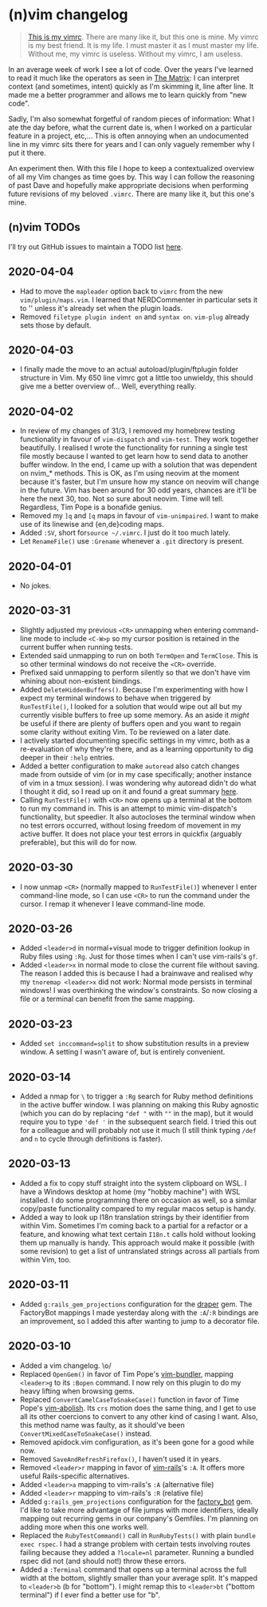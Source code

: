 # (n)vim changelog
> [This is my vimrc](https://github.com/davelens/dotfiles/blob/master/vimrc).
> There are many like it, but this one is mine.  My vimrc is my best friend. It
> is my life. I must master it as I must master my life.  Without me, my vimrc
> is useless. Without my vimrc, I am useless.

In an average week of work I see a lot of code. Over the years I've learned to
read it much like the operators as seen in [The
Matrix](https://en.wikipedia.org/wiki/The_Matrix): I can interpret context (and
sometimes, intent) quickly as I'm skimming it, line after line. It made me a
better programmer and allows me to learn quickly from "new code".

Sadly, I'm also somewhat forgetful of random pieces of information: What I ate
the day before, what the current date is, when I worked on a particular feature
in a project, etc,...  This is often annoying when an undocumented line in my
vimrc sits there for years and I can only vaguely remember why I put it there. 

An experiment then. With this file I hope to keep a contextualized overview of
all my Vim changes as time goes by. This way I can follow the reasoning of past
Dave and hopefully make appropriate decisions when performing future revisions
of my beloved `.vimrc`. There are many like it, but this one's mine.

## (n)vim TODOs 
I'll try out GitHub issues to maintain a TODO list [here](https://github.com/davelens/dotfiles/issues?q=is%3Aopen+label%3Atodo+label%3Avim).

## 2020-04-04
* Had to move the `mapleader` option back to `vimrc` from the new
`vim/plugin/maps.vim`. I learned that NERDCommenter in particular sets it to '\' 
unless it's already set when the plugin loads.
* Removed `filetype plugin indent on` and `syntax on`. `vim-plug` already sets
those by default.

## 2020-04-03
* I finally made the move to an actual autoload/plugin/ftplugin folder structure
in Vim. My 650 line vimrc got a little too unwieldy, this should give me a
better overview of... Well, everything really.

## 2020-04-02
* In review of my changes of 31/3, I removed my homebrew testing functionality
in favour of `vim-dispatch` and `vim-test`. They work together beautifully.  I
realised I wrote the functionality for running a single test file mostly because
I wanted to get learn how to send data to another buffer window. In the end, I
came up with a solution that was dependent on nvim_* methods. This is OK, as I'm
using neovim at the moment because it's faster, but I'm unsure how my stance on
neovim will change in the future. Vim has been around for 30 odd years, chances
are it'll be here the next 30, too. Not so sure about neovim. Time will tell.
Regardless, Tim Pope is a bonafide genius.
* Removed my `]q` and `[q` maps in favour of `vim-unimpaired`. I want to make
use of its linewise and {en,de}coding maps.
* Added `:SV`, short for`source ~/.vimrc`. I just do it too much lately.
* Let `RenameFile()` use `:Grename` whenever a `.git` directory is present.

## 2020-04-01
* No jokes.

## 2020-03-31
* Slightly adjusted my previous `<CR>` unmapping when entering command-line mode
to include `<C-W>p` so my cursor position is retained in the current buffer when
running tests.
* Extended said unmapping to run on both `TermOpen` and `TermClose`. This is so
other terminal windows do not receive the `<CR>` override.
* Prefixed said unmapping to perform silently so that we don't have vim whining
about non-existent bindings.
* Added `DeleteHiddenBuffers()`. Because I'm experimenting with how I expect my
terminal windows to behave when triggered by `RunTestFile()`, I looked for a
solution that would wipe out all but my currently visible buffers to free up
some memory. As an aside it *might* be useful if there are plenty of buffers
open and you want to regain some clarity without exiting Vim. To be reviewed on
a later date.
* I actively started documenting specific settings in my vimrc, both as a
re-evaluation of why they're there, and as a learning opportunity to dig deeper
in their `:help` entries.
* Added a better configuration to make `autoread` also catch changes made from
outside of vim (or in my case specifically; another instance of vim in a tmux
    session). I was wondering why autoread didn't do what I thought it did, so I
read up on it and found a great summary
[here](https://unix.stackexchange.com/questions/149209/refresh-changed-content-of-file-opened-in-vim/383044#383044).
* Calling `RunTestFile()` with `<CR>` now opens up a terminal at the bottom to
run my command in. This is an attempt to mimic vim-dispatch's functionality, but
speedier. It also autocloses the terminal window when no test errors occurred,
  without losing freedom of movement in my active buffer. It does not place your
  test errors in quickfix (arguably preferable), but this will do for now.

## 2020-03-30
* I now unmap `<CR>` (normally mapped to `RunTestFile()`) whenever I enter
command-line mode, so I can use `<CR>` to run the command under the cursor. I
remap it whenever I leave command-line mode.

## 2020-03-26
* Added `<leader>d` in normal+visual mode to trigger definition lookup in Ruby
files using `:Rg`. Just for those times when I can't use vim-rails's `gf`.
* Added `<leader>x` in normal mode to close the current file without saving. The
reason I added this is because I had a brainwave and realised why my `tnoremap
<leader>x` did not work: Normal mode persists in terminal windows! I was
overthinking the window's constraints. So now closing a file or a terminal can
benefit from the same mapping.

## 2020-03-23
* Added `set inccommand=split` to show substitution results in a preview window.
A setting I wasn't aware of, but is entirely convenient.

## 2020-03-14
* Added a nmap for `\` to trigger a `:Rg` search for Ruby method definitions in the
active buffer window. I was planning on making this Ruby agnostic (which you can
    do by replacing `"def "` with `""` in the map), but it would require you to
type `'def '` in the subsequent search field. I tried this out for a colleague
and will probably not use it much (I still think typing `/def ` and `n` to cycle
    through definitions is faster).

## 2020-03-13
* Added a fix to copy stuff straight into the system clipboard on WSL. I have a
Windows desktop at home (my "hobby machine") with WSL installed. I do some
programming there on occasion as well, so a similar copy/paste functionality
compared to my regular macos setup is handy.
* Added a way to look up I18n translation strings by their identifier from
within Vim. Sometimes I'm coming back to a partial for a refactor or a feature,
       and knowing what text certain `I18n.t` calls hold without looking them up
       manually is handy. This approach would make it possible (with some
           revision) to get a list of untranslated strings across all partials
       from within Vim, too.

## 2020-03-11
* Added `g:rails_gem_projections` configuration for the
[draper](https://github.com/drapergem/draper) gem. The FactoryBot mappings I
made yesterday along with the `:A`/`:R` bindings are an improvement, so I added
this after wanting to jump to a decorator file.

## 2020-03-10

* Added a vim changelog. \o/
* Replaced `OpenGem()` in favor of Tim Pope's
[vim-bundler](https://github.com/tpope/vim-bundler), mapping `<leader>g` to its
`:Bopen` command. I now rely on this plugin to do my heavy lifting when browsing
gems.
* Replaced `ConvertCamelCaseToSnakeCase()` function in favor of Time Pope's
[vim-abolish](https://github.com/tpope/vim-abolish). Its `crs` motion does the
same thing, and I get to use all its  other coercions to convert to any other
kind of casing I want. Also, this method name was faulty, as it should've been
`ConvertMixedCaseToSnakeCase()` instead.
* Removed apidock.vim configuration, as it's been gone for a good while now.
* Removed `SaveAndRefreshFirefox()`, I haven't used it in years.
* Removed `<leader>r` mapping in favor of
[vim-rails](https://github.com/tpope/vim-rails)'s `:A`. It offers more useful
Rails-specific alternatives.
* Added `<leader>a` mapping to vim-rails's `:A` (alternative file)
* Added `<leader>r` mapping to vim-rails's `:R` (relative file)
* Added `g:rails_gem_projections` configuration for the
[factory_bot](https://github.com/thoughtbot/factory_bot) gem. I'd like to take
more advantage of file jumps with more identifiers, ideally mapping out
recurring gems in our company's Gemfiles. I'm planning on adding more when this
one works well.
* Replaced the `RubyTestCommand()` call in `RunRubyTests()` with plain `bundle
exec rspec`. I had a strange problem with certain tests involving routes failing
because they added a `?locale=nl` parameter. Running a bundled rspec did not
(and should not!) throw these errors.
* Added a `:Terminal` command that opens up a terminal across the full width at
the bottom, slightly smaller than your average split. It's mapped to `<leader>b`
(b for "bottom"). I might remap this to `<leader>bt` ("bottom terminal") if I
ever find a better use for "b".
